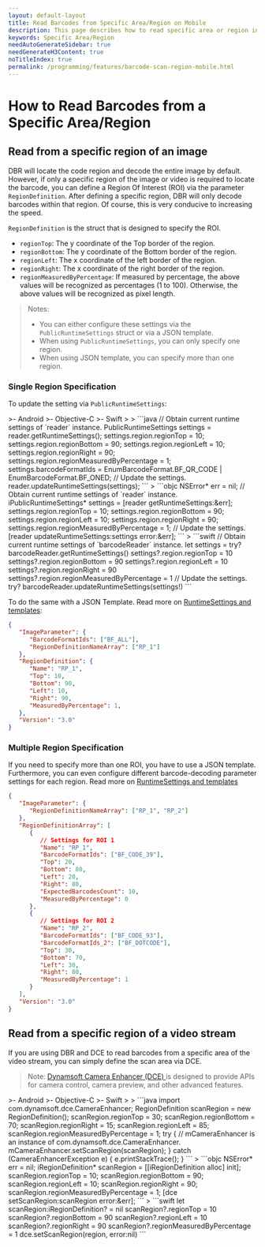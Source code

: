 ```yaml
---
layout: default-layout
title: Read Barcodes from Specific Area/Region on Mobile
description: This page describes how to read specific area or region in Dynamsoft Barcode Reader SDK.
keywords: Specific Area/Region
needAutoGenerateSidebar: true
needGenerateH3Content: true
noTitleIndex: true
permalink: /programming/features/barcode-scan-region-mobile.html
---
```


# How to Read Barcodes from a Specific Area/Region

## Read from a specific region of an image

DBR will locate the code region and decode the entire image by default. However, if only a specific region of the image or video is required to locate the barcode, you can define a Region Of Interest (ROI) via the parameter `RegionDefinition`. After defining a specific region, DBR will only decode barcodes within that region. Of course, this is very conducive to increasing the speed.

`RegionDefinition` is the struct that is designed to specify the ROI.

- `regionTop`: The y coordinate of the Top border of the region.
- `regionBottom`: The y coordinate of the Bottom border of the region.
- `regionLeft`: The x coordinate of the left border of the region.
- `regionRight`: The x coordinate of the right border of the region.
- `regionMeasuredByPercentage`: If measured by percentage, the above values will be recognized as percentages (1 to 100). Otherwise, the above values will be recognized as pixel length.

> Notes:
>
> - You can either configure these settings via the `PublicRuntimeSettings` struct or via a JSON template.
> - When using `PublicRuntimeSettings`, you can only specify one region.
> - When using JSON template, you can specify more than one region.

### Single Region Specification

To update the setting via `PublicRuntimeSettings`:

<div class="sample-code-prefix template2"></div>
   >- Android
   >- Objective-C
   >- Swift
   >
>
```java
// Obtain current runtime settings of `reader` instance.
PublicRuntimeSettings settings = reader.getRuntimeSettings();
settings.region.regionTop = 10;
settings.region.regionBottom = 90;
settings.region.regionLeft = 10;
settings.region.regionRight = 90;
settings.region.regionMeasuredByPercentage = 1;
settings.barcodeFormatIds = EnumBarcodeFormat.BF_QR_CODE | EnumBarcodeFormat.BF_ONED;
// Update the settings.
reader.updateRuntimeSettings(settings);
```
>
```objc
NSError* err = nil;
// Obtain current runtime settings of `reader` instance.
iPublicRuntimeSettings* settings = [reader getRuntimeSettings:&err];
settings.region.regionTop = 10;
settings.region.regionBottom = 90;
settings.region.regionLeft = 10;
settings.region.regionRight = 90;
settings.region.regionMeasuredByPercentage = 1;
// Update the settings.
[reader updateRuntimeSettings:settings error:&err];
```
>
```swift
// Obtain current runtime settings of `barcodeReader` instance.
let settings = try? barcodeReader.getRuntimeSettings()
settings?.region.regionTop = 10
settings?.region.regionBottom = 90
settings?.region.regionLeft = 10
settings?.region.regionRight = 90
settings?.region.regionMeasuredByPercentage = 1
// Update the settings.
try? barcodeReader.updateRuntimeSettings(settings!)
```

To do the same with a JSON Template. Read more on [RuntimeSettings and templates](use-runtimesettings-or-templates.md#json-templates):

```json
{ 
   "ImageParameter": {
      "BarcodeFormatIds": ["BF_ALL"],
      "RegionDefinitionNameArray": ["RP_1"]
   }, 
   "RegionDefinition": {
      "Name": "RP_1",
      "Top": 10,
      "Bottom": 90,
      "Left": 10,
      "Right": 90,
      "MeasuredByPercentage": 1,
   },
   "Version": "3.0"
}
```

### Multiple Region Specification

If you need to specify more than one ROI, you have to use a JSON template. Furthermore, you can even configure different barcode-decoding parameter settings for each region. Read more on [RuntimeSettings and templates](use-runtimesettings-or-templates.md#json-templates)

```json
{
   "ImageParameter": {
      "RegionDefinitionNameArray": ["RP_1", "RP_2"]
   },
   "RegionDefinitionArray": [
      {
         // Settings for ROI 1
         "Name": "RP_1",
         "BarcodeFormatIds": ["BF_CODE_39"],
         "Top": 20,
         "Bottom": 80,
         "Left": 20,
         "Right": 80,
         "ExpectedBarcodesCount": 10,
         "MeasuredByPercentage": 0
      },
      {
         // Settings for ROI 2
         "Name": "RP_2",
         "BarcodeFormatIds": ["BF_CODE_93"],
         "BarcodeFormatIds_2": ["BF_DOTCODE"],
         "Top": 30,
         "Bottom": 70,
         "Left": 30,
         "Right": 80,
         "MeasuredByPercentage": 1
      }
   ],
   "Version": "3.0"
}
```

## Read from a specific region of a video stream

If you are using DBR and DCE to read barcodes from a specific area of the video stream, you can simply define the scan area via DCE.

> Note: <a href="https://www.dynamsoft.com/camera-enhancer/docs/introduction/" target="_blank"> Dynamsoft Camera Enhancer (DCE) </a> is designed to provide APIs for camera control, camera preview, and other advanced features.

<div class="sample-code-prefix template2"></div>
   >- Android
   >- Objective-C
   >- Swift
   >
>
```java
import com.dynamsoft.dce.CameraEnhancer;
RegionDefinition scanRegion = new RegionDefinition();
scanRegion.regionTop = 30;
scanRegion.regionBottom = 70;
scanRegion.regionRight = 15;
scanRegion.regionLeft = 85;
scanRegion.regionMeasuredByPercentage = 1;
try {
   // mCameraEnhancer is an instance of com.dynamsoft.dce.CameraEnhancer.
   mCameraEnhancer.setScanRegion(scanRegion);
} catch (CameraEnhancerException e) {
   e.printStackTrace();
}
```
>
```objc
NSError* err = nil;
iRegionDefinition* scanRegion = [[iRegionDefinition alloc] init];
scanRegion.regionTop = 10;
scanRegion.regionBottom = 90;
scanRegion.regionLeft = 10;
scanRegion.regionRight = 90;
scanRegion.regionMeasuredByPercentage = 1;
[dce setScanRegion:scanRegion error:&err];
```
>
```swift
let scanRegion:iRegionDefinition? = nil
scanRegion?.regionTop = 10
scanRegion?.regionBottom = 90
scanRegion?.regionLeft = 10
scanRegion?.regionRight = 90
scanRegion?.regionMeasuredByPercentage = 1
dce.setScanRegion(region, error:nil)
```
